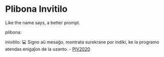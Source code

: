 # Plibona Invitilo
Like the name says, a better prompt.

plibona:

inivitilo: 💻 Signo aŭ mesaĝo, montrata surekrane por indiki, ke la programo atendas enigaĵon de la uzanto. - [PIV2020](https://vortaro.net/#invitilo_kdu)

